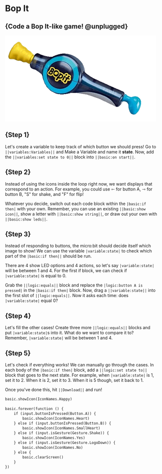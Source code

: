# Bop It 

## {Code a Bop It-like game! @unplugged}

![Bop It GIF](https://raw.githubusercontent.com/thegiraffe1/rovin-robotics-tutorials/main/bop-it.gif)

## {Step 1}

Let's create a variable to keep track of which button we should press! Go to ``||variables:Variables||`` and Make a Variable and name it **state**. 
Now, add the ``||variables:set state to 0||`` block into ``||basic:on start||``.

## {Step 2}

Instead of using the icons inside the loop right now, we want displays that correspond to an action. For example, you could use ⇽ for button A, ⇾ for button B, "S" for shake, and "F" for flip! 

Whatever you decide, switch out each code block within the ``|basic:if then|`` with your own. Remember, you can use an existing ``||basic:show icon||``, show a letter with ``||basic:show string||``, or draw out your own with ``||basic:show leds||``.

## {Step 3}

Instead of responding to buttons, the micro:bit should decide itself which image to show! We can use the variable ``|variable:state|`` to check which part of the ``|basic:if then||`` should be run. 

There are 4 show LED options and 4 actions, so let's say ``|variable:state|`` will be between 1 and 4. For the first if block, we can check if ``|variable:state|`` is equal to 0. 

Grab the ``||logic:equals||`` block and replace the ``|logic:button A is pressed|`` in the ``|basic:if then|`` block. Now, drag a ``||variable:state||`` into the first slot of ``||logic:equals||``. Now it asks each time: does ``|variable:state|`` equal 0?

## {Step 4}

Let's fill the other cases! Create three more ``||logic:equals||`` blocks and put ``|variable:state|``s into it. What do we want to compare it to? Remember, ``|variable:state|`` will be between 1 and 4. 

## {Step 5}

Let's check if everything works! We can manually go through the cases. In each body of the ``|basic:if then|`` block, add a ``||logic:set state to||`` block that goes to the next state. For example, when ``|variable:state|`` is 1, set it to 2. When it is 2, set it to 3. When it is 5 though, set it back to 1. 

Once you've done this, hit ``||Download||`` and run!


```template
basic.showIcon(IconNames.Happy)

basic.forever(function () {
    if (input.buttonIsPressed(Button.A)) {
        basic.showIcon(IconNames.Heart)
    } else if (input.buttonIsPressed(Button.B)) {
        basic.showIcon(IconNames.SmallHeart)
    } else if (input.isGesture(Gesture.Shake)) {
        basic.showIcon(IconNames.Yes)
    } else if (input.isGesture(Gesture.LogoDown)) {
        basic.showIcon(IconNames.No)
    } else {
        basic.clearScreen()
    }
})
```